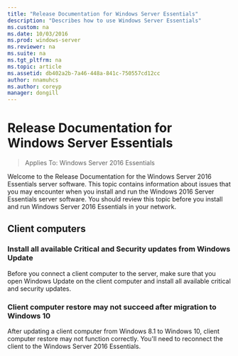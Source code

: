 ```yaml
---
title: "Release Documentation for Windows Server Essentials"
description: "Describes how to use Windows Server Essentials"
ms.custom: na
ms.date: 10/03/2016
ms.prod: windows-server
ms.reviewer: na
ms.suite: na
ms.tgt_pltfrm: na
ms.topic: article
ms.assetid: db402a2b-7a46-448a-841c-750557cd12cc
author: nnamuhcs
ms.author: coreyp
manager: dongill
---
```


# Release Documentation for Windows Server Essentials

>Applies To: Windows Server 2016 Essentials

Welcome to the Release Documentation for the Windows Server 2016 Essentials server software. This topic contains information about issues that you may encounter when you install and run the Windows 2016 Server Essentials server software. You should review this topic before you install and run Windows Server 2016 Essentials in your network.  
  
## Client computers  
  
### Install all available Critical and Security updates from Windows Update  

Before you connect a client computer to the server, make sure that you open Windows Update on the client computer and install all available critical and security updates.  
  
### Client computer restore may not succeed after migration to Windows 10  
 After updating a client computer from Windows 8.1 to Windows 10, client computer restore may not function correctly. You'll need to reconnect the client to the Windows Server 2016 Essentials. 
